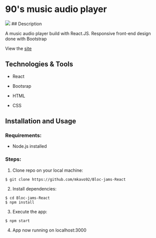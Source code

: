 # 90's music audio player
<img src="githubImg/audio.jpg"/>
## Description

A music audio player build with React.JS. Responsive front-end design done with Bootstrap

View the <a href = "https://audio-player-90s.herokuapp.com/">site</a>

## Technologies & Tools

* React

* Bootsrap

* HTML

* CSS 

## Installation and Usage

### Requirements:

* Node.js installed

### Steps:
1. Clone repo on your local machine:
```
$ git clone https://github.com/mkavo92/Bloc-jams-React
```
2. Install dependencies:
```
$ cd Bloc-jams-React
$ npm install
```
3. Execute the app:<br/>
```
$ npm start
```

4. App now running on localhost:3000